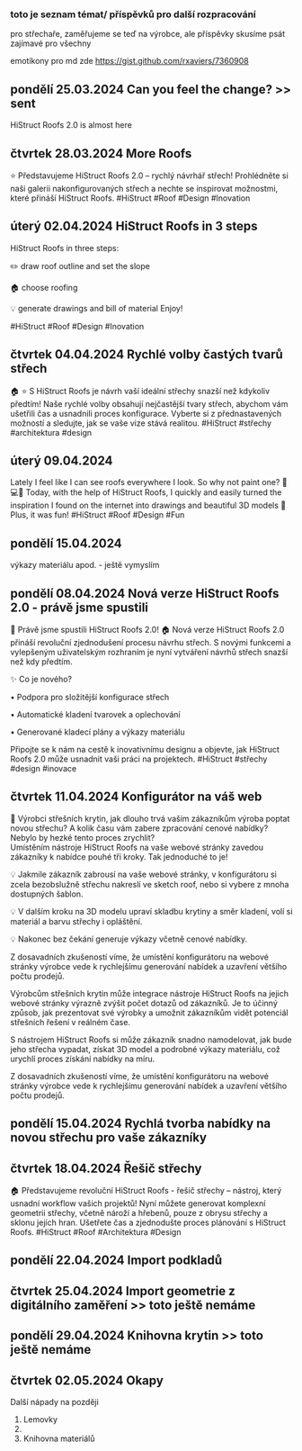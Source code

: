 
### toto je seznam témat/ příspěvků pro další rozpracování 
pro střechaře, zaměřujeme se teď na výrobce, ale příspěvky skusíme psát zajímavé pro všechny

emotikony pro md zde https://gist.github.com/rxaviers/7360908

## pondělí 25.03.2024 **Can you feel the change?** >> sent
   
   HiStruct Roofs 2.0 is almost here

## čtvrtek 28.03.2024 **More Roofs**
   
⭐ Představujeme HiStruct Roofs 2.0 – rychlý návrhář střech! Prohlédněte si naši galerii nakonfigurovaných střech a nechte se inspirovat možnostmi, které přináší HiStruct Roofs. #HiStruct #Roof #Design #Inovation

## úterý 02.04.2024 **HiStruct Roofs in 3 steps**

HiStruct Roofs in three steps:

✏️ draw roof outline and set the slope

:house: choose roofing 

💡 generate drawings and bill of material
Enjoy!

#HiStruct #Roof #Design #Inovation

## čtvrtek 04.04.2024 **Rychlé volby častých tvarů střech**
:house: :star: S HiStruct Roofs je návrh vaší ideální střechy snazší než kdykoliv předtím! Naše rychlé volby obsahují nejčastější tvary střech, abychom vám ušetřili čas a usnadnili proces konfigurace. Vyberte si z přednastavených možností a sledujte, jak se vaše vize stává realitou. #HiStruct #střechy #architektura #design

## úterý 09.04.2024 

Lately I feel like I can see roofs everywhere I look. So why not paint one? 🤣
💻🏡 Today, with the help of HiStruct Roofs, I quickly and easily turned the inspiration I found on the internet into drawings and beautiful 3D models 💪 Plus, it was fun! 
#HiStruct #Roof #Design #Fun 

## pondělí 15.04.2024 
výkazy materiálu apod. - ještě vymyslím

## pondělí 08.04.2024 **Nová verze HiStruct Roofs 2.0** - právě jsme spustili

:rocket: Právě jsme spustili HiStruct Roofs 2.0! :house:
Nová verze HiStruct Roofs 2.0 přináší revoluční zjednodušení procesu návrhu střech. S novými funkcemi a vylepšeným uživatelským rozhraním je nyní vytváření návrhů střech snazší než kdy předtím.

✨ Co je nového?

•  Podpora pro složitější konfigurace střech

•  Automatické kladení tvarovek a oplechování

•  Generované kladecí plány a výkazy materiálu

Připojte se k nám na cestě k inovativnímu designu a objevte, jak HiStruct Roofs 2.0 může usnadnit vaši práci na projektech. #HiStruct #střechy #design #inovace

## čtvrtek 11.04.2024 **Konfigurátor na váš web**

📢 Výrobci střešních krytin, jak dlouho trvá vašim zákazníkům výroba poptat novou střechu? A kolik času vám zabere zpracování cenové nabídky? Nebylo by hezké tento proces zrychlit?  
Umístěním nástroje HiStruct Roofs na vaše webové stránky zavedou zákazníky k nabídce pouhé tři kroky. Tak jednoduché to je!

💡 Jakmile zákazník zabrousí na vaše webové stránky, v konfigurátoru si zcela bezobslužně střechu nakreslí ve sketch roof, nebo si vybere z mnoha dostupných šablon.

💡 V dalším kroku na 3D modelu upraví skladbu krytiny a směr kladení, volí si materiál a barvu střechy i opláštění.

💡 Nakonec bez čekání generuje výkazy včetně cenové nabídky. 

Z dosavadních zkušeností víme, že umístění konfigurátoru na webové stránky výrobce vede k rychlejšímu generování nabídek a uzavření většího počtu prodejů.️



Výrobcům střešních krytin může integrace nástroje HiStruct Roofs na jejich webové stránky výrazně zvýšit počet dotazů od zákazníků. Je to účinný způsob, jak prezentovat své výrobky a umožnit zákazníkům vidět potenciál střešních řešení v reálném čase.

S nástrojem HiStruct Roofs si může zákazník snadno namodelovat, jak bude jeho střecha vypadat, získat 3D model a podrobné výkazy materiálu, což urychlí proces získání nabídky na míru.

Z dosavadních zkušeností víme, že umístění konfigurátoru na webové stránky výrobce vede k rychlejšímu generování nabídek a uzavření většího počtu prodejů.️

## pondělí 15.04.2024 **Rychlá tvorba nabídky na novou střechu pro vaše zákazníky**
   
## čtvrtek 18.04.2024 **Řešič střechy**

:house: Představujeme revoluční HiStruct Roofs - řešič střechy – nástroj, který usnadní workflow vašich projektů! Nyní můžete generovat komplexní geometrii střechy, včetně nároží a hřebenů, pouze z obrysu střechy a sklonu jejích hran. Ušetřete čas a zjednodušte proces plánování s HiStruct Roofs. #HiStruct #Roof #Architektura #Design
   
## pondělí 22.04.2024 **Import podkladů**
   
## čtvrtek 25.04.2024 **Import geometrie z digitálního zaměření** >> toto ještě nemáme
   
## pondělí 29.04.2024 **Knihovna krytin** >> toto ještě nemáme
  
## čtvrtek 02.05.2024 **Okapy**


Další nápady na později
1. Lemovky
2. 
1. Knihovna materiálů




